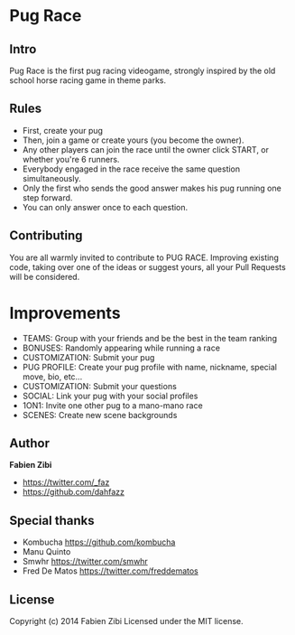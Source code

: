 Pug Race
=========


## Intro
Pug Race is the first pug racing videogame, strongly inspired by the old school horse racing game in theme parks.


## Rules
* First, create your pug
* Then, join a game or create yours (you become the owner).
* Any other players can join the race until the owner click START, or whether you're 6 runners.
* Everybody engaged in the race receive the same question simultaneously.
* Only the first who sends the good answer makes his pug running one step forward.
* You can only answer once to each question.


## Contributing
You are all warmly invited to contribute to PUG RACE.
Improving existing code, taking over one of the ideas or suggest yours, all your Pull Requests
will be considered.


# Improvements
* TEAMS: Group with your friends and be the best in the team ranking
* BONUSES: Randomly appearing while running a race
* CUSTOMIZATION: Submit your pug
* PUG PROFILE: Create your pug profile with name, nickname, special move, bio, etc...
* CUSTOMIZATION: Submit your questions
* SOCIAL: Link your pug with your social profiles
* 1ON1: Invite one other pug to a mano-mano race
* SCENES: Create new scene backgrounds

 

## Author

**Fabien Zibi**

- <https://twitter.com/_faz>
- <https://github.com/dahfazz>


## Special thanks

- Kombucha <https://github.com/kombucha>
- Manu Quinto
- Smwhr <https://twitter.com/smwhr>
- Fred De Matos <https://twitter.com/freddematos>



## License

Copyright (c) 2014 Fabien Zibi
Licensed under the MIT license.
